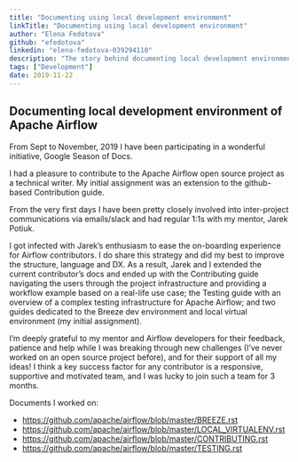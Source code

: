 ```yaml
---
title: "Documenting using local development environment"
linkTitle: "Documenting using local development environment"
author: "Elena Fedotova"
github: "efedotova"
linkedin: "elena-fedotova-039294110"
description: "The story behind documenting local development environment of Apache Airflow"
tags: ["Development"]
date: 2019-11-22
---
```


## Documenting local development environment of Apache Airflow

From Sept to November, 2019 I have been participating in a wonderful initiative, Google Season of Docs.

I had a pleasure to contribute to the Apache Airflow open source project as a technical writer.
My initial assignment was an extension to the github-based Contribution guide.

From the very first days I have been pretty closely involved into inter-project communications
via emails/slack and had regular 1:1s with my mentor, Jarek Potiuk.

I got infected with Jarek’s enthusiasm to ease the on-boarding experience for
Airflow contributors. I do share this strategy and did my best to improve the structure,
language and DX. As a result, Jarek and I extended the current contributor’s docs and
ended up with the Contributing guide navigating the users through the project
infrastructure and providing a workflow example based on a real-life use case;
the Testing guide with an overview of a complex testing infrastructure for Apache Airflow;
and two guides dedicated to the Breeze dev environment and local virtual environment
(my initial assignment).

I’m deeply grateful to my mentor and Airflow developers for their feedback,
patience and help while I was breaking through new challenges
(I’ve never worked on an open source project before),
and for their support of all my ideas! I think a key success factor for any contributor
is a responsive, supportive and motivated team, and I was lucky to join such
a team for 3 months.

Documents I worked on:

* https://github.com/apache/airflow/blob/master/BREEZE.rst
* https://github.com/apache/airflow/blob/master/LOCAL_VIRTUALENV.rst
* https://github.com/apache/airflow/blob/master/CONTRIBUTING.rst
* https://github.com/apache/airflow/blob/master/TESTING.rst
